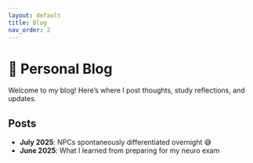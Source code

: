 ```yaml
---
layout: default
title: Blog
nav_order: 2
---
```


# 🧠 Personal Blog

Welcome to my blog! Here’s where I post thoughts, study reflections, and updates.

## Posts

- **July 2025**: NPCs spontaneously differentiated overnight 😅  
- **June 2025**: What I learned from preparing for my neuro exam
